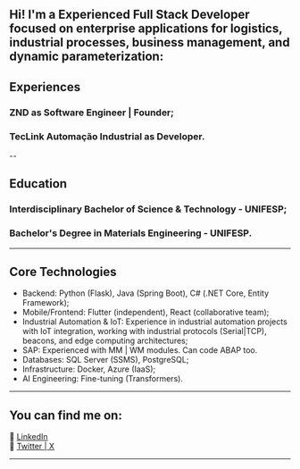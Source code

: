 Hi! I'm a Experienced Full Stack Developer focused on enterprise applications for logistics, industrial processes, business management, and dynamic parameterization:
--

## Experiences
### ZND as Software Engineer | Founder;
###  TecLink Automação Industrial as Developer.

--

## Education
### Interdisciplinary Bachelor of Science & Technology - UNIFESP;
### Bachelor's Degree in Materials Engineering - UNIFESP.
  

---

## Core Technologies

- Backend: Python (Flask), Java (Spring Boot), C# (.NET Core, Entity Framework); 
- Mobile/Frontend: Flutter (independent), React (collaborative team);
- Industrial Automation & IoT: Experience in industrial automation projects with IoT integration, working with industrial protocols (Serial|TCP), beacons, and edge computing architectures;
- SAP: Experienced with MM | WM modules. Can code ABAP too.
- Databases: SQL Server (SSMS), PostgreSQL; 
- Infrastructure: Docker, Azure (IaaS);
- AI Engineering: Fine-tuning (Transformers).

--- 

## You can find me on:

🔗 [LinkedIn](https://linkedin.com/in/ericzanardi)  
🔗 [Twitter | X](https://x.com/ericznd)

---


